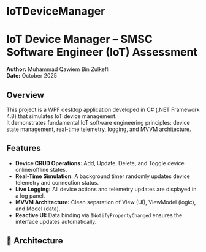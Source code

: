 # IoTDeviceManager

# IoT Device Manager – SMSC Software Engineer (IoT) Assessment
**Author:** Muhammad Qawiem Bin Zulkefli  
**Date:** October 2025  

## Overview
This project is a WPF desktop application developed in C# (.NET Framework 4.8) that simulates IoT device management.  
It demonstrates fundamental IoT software engineering principles: device state management, real-time telemetry, logging, and MVVM architecture.

## Features
- **Device CRUD Operations:** Add, Update, Delete, and Toggle device online/offline states.  
- **Real-Time Simulation:** A background timer randomly updates device telemetry and connection status.  
- **Live Logging:** All device actions and telemetry updates are displayed in a log panel.  
- **MVVM Architecture:** Clean separation of View (UI), ViewModel (logic), and Model (data).  
- **Reactive UI:** Data binding via `INotifyPropertyChanged` ensures the interface updates automatically.

## 🧱 Architecture
